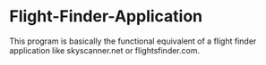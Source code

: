 # Flight-Finder-Application
This program is basically the functional equivalent of a flight finder application like skyscanner.net or flightsfinder.com.
